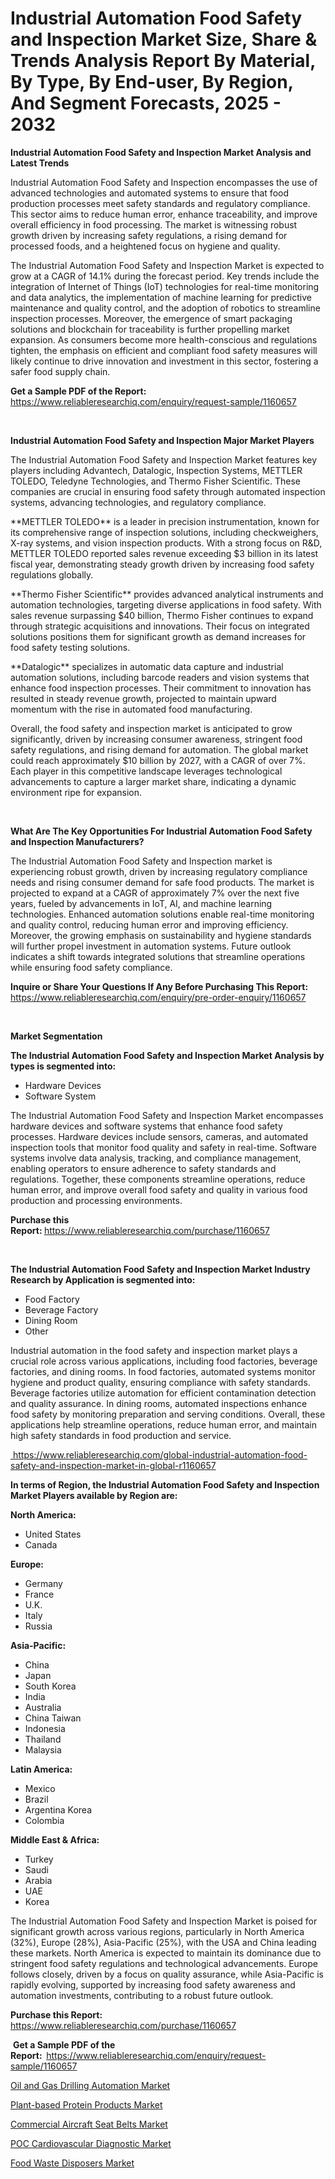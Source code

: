 <p><h1>Industrial Automation Food Safety and Inspection Market Size, Share & Trends Analysis Report By Material, By Type, By End-user, By Region, And Segment Forecasts, 2025 - 2032</h1></p><p><strong>Industrial Automation Food Safety and Inspection Market Analysis and Latest Trends</strong></p>
<p><p>Industrial Automation Food Safety and Inspection encompasses the use of advanced technologies and automated systems to ensure that food production processes meet safety standards and regulatory compliance. This sector aims to reduce human error, enhance traceability, and improve overall efficiency in food processing. The market is witnessing robust growth driven by increasing safety regulations, a rising demand for processed foods, and a heightened focus on hygiene and quality.</p><p>The Industrial Automation Food Safety and Inspection Market is expected to grow at a CAGR of 14.1% during the forecast period. Key trends include the integration of Internet of Things (IoT) technologies for real-time monitoring and data analytics, the implementation of machine learning for predictive maintenance and quality control, and the adoption of robotics to streamline inspection processes. Moreover, the emergence of smart packaging solutions and blockchain for traceability is further propelling market expansion. As consumers become more health-conscious and regulations tighten, the emphasis on efficient and compliant food safety measures will likely continue to drive innovation and investment in this sector, fostering a safer food supply chain.</p></p>
<p><strong>Get a Sample PDF of the Report:&nbsp;</strong> <a href="https://www.reliableresearchiq.com/enquiry/request-sample/1160657?utm_campaign=1842&utm_medium=2&utm_source=Github&utm_content=ia&utm_term=22032025&utm_id=industrial-automation-food-safety-and-inspection">https://www.reliableresearchiq.com/enquiry/request-sample/1160657</a></p>
<p>&nbsp;</p>
<p><strong>Industrial Automation Food Safety and Inspection Major Market Players</strong></p>
<p><p>The Industrial Automation Food Safety and Inspection Market features key players including Advantech, Datalogic, Inspection Systems, METTLER TOLEDO, Teledyne Technologies, and Thermo Fisher Scientific. These companies are crucial in ensuring food safety through automated inspection systems, advancing technologies, and regulatory compliance.</p><p>**METTLER TOLEDO** is a leader in precision instrumentation, known for its comprehensive range of inspection solutions, including checkweighers, X-ray systems, and vision inspection products. With a strong focus on R&D, METTLER TOLEDO reported sales revenue exceeding $3 billion in its latest fiscal year, demonstrating steady growth driven by increasing food safety regulations globally.</p><p>**Thermo Fisher Scientific** provides advanced analytical instruments and automation technologies, targeting diverse applications in food safety. With sales revenue surpassing $40 billion, Thermo Fisher continues to expand through strategic acquisitions and innovations. Their focus on integrated solutions positions them for significant growth as demand increases for food safety testing solutions.</p><p>**Datalogic** specializes in automatic data capture and industrial automation solutions, including barcode readers and vision systems that enhance food inspection processes. Their commitment to innovation has resulted in steady revenue growth, projected to maintain upward momentum with the rise in automated food manufacturing.</p><p>Overall, the food safety and inspection market is anticipated to grow significantly, driven by increasing consumer awareness, stringent food safety regulations, and rising demand for automation. The global market could reach approximately $10 billion by 2027, with a CAGR of over 7%. Each player in this competitive landscape leverages technological advancements to capture a larger market share, indicating a dynamic environment ripe for expansion.</p></p>
<p>&nbsp;</p>
<p><strong>What Are The Key Opportunities For Industrial Automation Food Safety and Inspection Manufacturers?</strong></p>
<p><p>The Industrial Automation Food Safety and Inspection market is experiencing robust growth, driven by increasing regulatory compliance needs and rising consumer demand for safe food products. The market is projected to expand at a CAGR of approximately 7% over the next five years, fueled by advancements in IoT, AI, and machine learning technologies. Enhanced automation solutions enable real-time monitoring and quality control, reducing human error and improving efficiency. Moreover, the growing emphasis on sustainability and hygiene standards will further propel investment in automation systems. Future outlook indicates a shift towards integrated solutions that streamline operations while ensuring food safety compliance.</p></p>
<p><strong>Inquire or Share Your Questions If Any Before Purchasing This Report:</strong> <a href="https://www.reliableresearchiq.com/enquiry/pre-order-enquiry/1160657?utm_campaign=1842&utm_medium=2&utm_source=Github&utm_content=ia&utm_term=22032025&utm_id=industrial-automation-food-safety-and-inspection">https://www.reliableresearchiq.com/enquiry/pre-order-enquiry/1160657</a></p>
<p>&nbsp;</p>
<p><strong>Market Segmentation</strong></p>
<p><strong>The Industrial Automation Food Safety and Inspection Market Analysis by types is segmented into:</strong></p>
<p><ul><li>Hardware Devices</li><li>Software System</li></ul></p>
<p><p>The Industrial Automation Food Safety and Inspection Market encompasses hardware devices and software systems that enhance food safety processes. Hardware devices include sensors, cameras, and automated inspection tools that monitor food quality and safety in real-time. Software systems involve data analysis, tracking, and compliance management, enabling operators to ensure adherence to safety standards and regulations. Together, these components streamline operations, reduce human error, and improve overall food safety and quality in various food production and processing environments.</p></p>
<p><strong>Purchase this Report:&nbsp;</strong><a href="https://www.reliableresearchiq.com/purchase/1160657?utm_campaign=1842&utm_medium=2&utm_source=Github&utm_content=ia&utm_term=22032025&utm_id=industrial-automation-food-safety-and-inspection">https://www.reliableresearchiq.com/purchase/1160657</a></p>
<p>&nbsp;</p>
<p><strong>The Industrial Automation Food Safety and Inspection Market Industry Research by Application is segmented into:</strong></p>
<p><ul><li>Food Factory</li><li>Beverage Factory</li><li>Dining Room</li><li>Other</li></ul></p>
<p><p>Industrial automation in the food safety and inspection market plays a crucial role across various applications, including food factories, beverage factories, and dining rooms. In food factories, automated systems monitor hygiene and product quality, ensuring compliance with safety standards. Beverage factories utilize automation for efficient contamination detection and quality assurance. In dining rooms, automated inspections enhance food safety by monitoring preparation and serving conditions. Overall, these applications help streamline operations, reduce human error, and maintain high safety standards in food production and service.</p></p>
<p><a href="https://www.reliableresearchiq.com/global-industrial-automation-food-safety-and-inspection-market-in-global-r1160657?utm_campaign=1842&utm_medium=2&utm_source=Github&utm_content=ia&utm_term=22032025&utm_id=industrial-automation-food-safety-and-inspection">&nbsp;https://www.reliableresearchiq.com/global-industrial-automation-food-safety-and-inspection-market-in-global-r1160657</a></p>
<p><strong>In terms of Region, the Industrial Automation Food Safety and Inspection Market Players available by Region are:</strong></p>
<p>
    <p> <strong> North America: </strong>
        <ul>
            <li>United States</li>
            <li>Canada</li>
        </ul>
        </p> 
    <p> <strong> Europe: </strong>
        <ul>
            <li>Germany</li>
            <li>France</li>
            <li>U.K.</li>
            <li>Italy</li>
            <li>Russia</li>
        </ul>
        </p> 
    <p> <strong> Asia-Pacific: </strong>
        <ul>
            <li>China</li>
            <li>Japan</li>
            <li>South Korea</li>
            <li>India</li>
            <li>Australia</li>
            <li>China Taiwan</li>
            <li>Indonesia</li>
            <li>Thailand</li>
            <li>Malaysia</li>
        </ul>
        </p> 
    <p> <strong> Latin America: </strong>
        <ul>
            <li>Mexico</li>
            <li>Brazil</li>
            <li>Argentina Korea</li>
            <li>Colombia</li>
        </ul>
        </p> 
    <p> <strong> Middle East & Africa: </strong>
        <ul>
            <li>Turkey</li>
            <li>Saudi</li>
            <li>Arabia</li>
            <li>UAE</li>
            <li>Korea</li>
        </ul>
    </p>
    </p>
<p><p>The Industrial Automation Food Safety and Inspection Market is poised for significant growth across various regions, particularly in North America (32%), Europe (28%), Asia-Pacific (25%), with the USA and China leading these markets. North America is expected to maintain its dominance due to stringent food safety regulations and technological advancements. Europe follows closely, driven by a focus on quality assurance, while Asia-Pacific is rapidly evolving, supported by increasing food safety awareness and automation investments, contributing to a robust future outlook.</p></p>
<p><strong>Purchase this Report: </strong><a href="https://www.reliableresearchiq.com/purchase/1160657?utm_campaign=1842&utm_medium=2&utm_source=Github&utm_content=ia&utm_term=22032025&utm_id=industrial-automation-food-safety-and-inspection">https://www.reliableresearchiq.com/purchase/1160657</a></p>
<p>&nbsp;<strong>Get a Sample PDF of the Report:&nbsp;&nbsp;</strong><a href="https://www.reliableresearchiq.com/enquiry/request-sample/1160657?utm_campaign=1842&utm_medium=2&utm_source=Github&utm_content=ia&utm_term=22032025&utm_id=industrial-automation-food-safety-and-inspection">https://www.reliableresearchiq.com/enquiry/request-sample/1160657</a></p>
<p><strong></strong></p>
<p><p><a href="https://github.com/shimweummul/Market-Research-Report-List-1/blob/main/oil-and-gas-drilling-automation-market.md?utm_campaign=1842&utm_medium=2&utm_source=Github&utm_content=ia&utm_term=22032025&utm_id=industrial-automation-food-safety-and-inspection">Oil and Gas Drilling Automation Market</a></p><p><a href="https://github.com/kadutjoelly83/Market-Research-Report-List-1/blob/main/plant-based-protein-products-market.md?utm_campaign=1842&utm_medium=2&utm_source=Github&utm_content=ia&utm_term=22032025&utm_id=industrial-automation-food-safety-and-inspection">Plant-based Protein Products Market</a></p><p><a href="https://github.com/sternymkere4/Market-Research-Report-List-1/blob/main/commercial-aircraft-seat-belts-market.md?utm_campaign=1842&utm_medium=2&utm_source=Github&utm_content=ia&utm_term=22032025&utm_id=industrial-automation-food-safety-and-inspection">Commercial Aircraft Seat Belts Market</a></p><p><a href="https://github.com/bauldlimle6h/Market-Research-Report-List-1/blob/main/poc-cardiovascular-diagnostic-market.md?utm_campaign=1842&utm_medium=2&utm_source=Github&utm_content=ia&utm_term=22032025&utm_id=industrial-automation-food-safety-and-inspection">POC Cardiovascular Diagnostic Market</a></p><p><a href="https://github.com/snaikraso/Market-Research-Report-List-1/blob/main/food-waste-disposers-market.md?utm_campaign=1842&utm_medium=2&utm_source=Github&utm_content=ia&utm_term=22032025&utm_id=industrial-automation-food-safety-and-inspection">Food Waste Disposers Market</a></p></p>